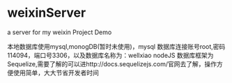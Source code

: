 # weixinServer
a server for my weixin Project Demo


本地数据库使用mysql,monogDB(暂时未使用)，mysql 数据库连接账号root,密码114094，端口号3306，以及数据库名称为：wellxiao
nodeJS 数据库框架为Sequelize,需要了解的可以进http://docs.sequelizejs.com/官网去了解，操作方便使用简单，大大节省开发者时间
